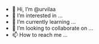 - 👋 Hi, I’m @urvilaa
- 👀 I’m interested in ...
- 🌱 I’m currently learning ...
- 💞️ I’m looking to collaborate on ...
- 📫 How to reach me ...

<!---
urvilaa/urvilaa is a ✨ special ✨ repository because its `README.md` (this file) appears on your GitHub profile.
You can click the Preview link to take a look at your changes.
--->
